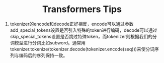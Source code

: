 <center><h1>Transformers Tips</h1></center>

1. tokenizer的encode和decode正好相反，encode可以通过参数add_special_tokens设置是否引入特殊的token进行编码，decode可以通过skip_special_tokens设置是否跳过特殊token，而tokenizer则根据我们的分词模型进行分词比如subword。通常用tokenizer.tokenize(tokenizer.decode(tokenizer.encode(seq)))来使分词序列与编码后的序列保持一致。